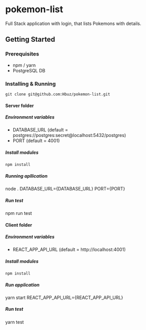 # pokemon-list
Full Stack application with login, that lists Pokemons with details.

## Getting Started


### Prerequisites
 - npm / yarn
 - PostgreSQL DB

### Installing & Running
```
git clone git@github.com:Hbuz/pokemon-list.git
```

#### Server folder

##### Environment variables
 - DATABASE_URL (default = postgres://postgres:secret@localhost:5432/postgres)
 - PORT (default = 4001)
 
##### Install modules
```npm install```

##### Running apllication
node . DATABASE_URL={DATABASE_URL} PORT={PORT}
##### Run test
npm run test


#### Client folder

##### Environment variables
 - REACT_APP_API_URL (default = http://localhost:4001)
 
##### Install modules
```npm install```

##### Run application
yarn start REACT_APP_API_URL={REACT_APP_API_URL}
##### Run test
yarn test
